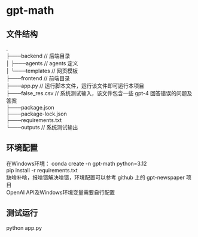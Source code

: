 # gpt-math

## 文件结构
.  
├───backend         // 后端目录  
│   ├───agents      // agents 定义  
│   └───templates   // 网页模板  
├───frontend        // 前端目录  
├───app.py          // 运行脚本文件，运行该文件即可运行本项目  
├───false_res.csv   // 系统测试输入，该文件包含一些 gpt-4 回答错误的问题及答案  
├───package.json  
├───package-lock.json  
├───requirements.txt  
└───outputs         // 系统测试输出  

## 环境配置
在Windows环境： 
conda create -n gpt-math python=3.12  
pip install -r requirements.txt  
缺啥补啥，报啥错解决啥错，环境配置可以参考 github 上的 gpt-newspaper 项目  
OpenAI API及Windows环境变量需要自行配置  

## 测试运行
python app.py
